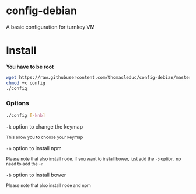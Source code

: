 config-debian
=============

A basic configuration for turnkey VM

# Install

**You have to be root**

```bash
wget https://raw.githubusercontent.com/thomasleduc/config-debian/master/config
chmod +x config
./config
```

### Options
```bash
./config [-knb]
```

```-k``` option to change the keymap

<small>This allow you to choose your keymap</small>


```-n``` option to install npm

<small>Please note that also install node. If you want to install bower, just add the ```-b``` option, no need to add the ```-n```</small>


```-b``` option to install bower

<small>Please note that also install node and npm</small>
